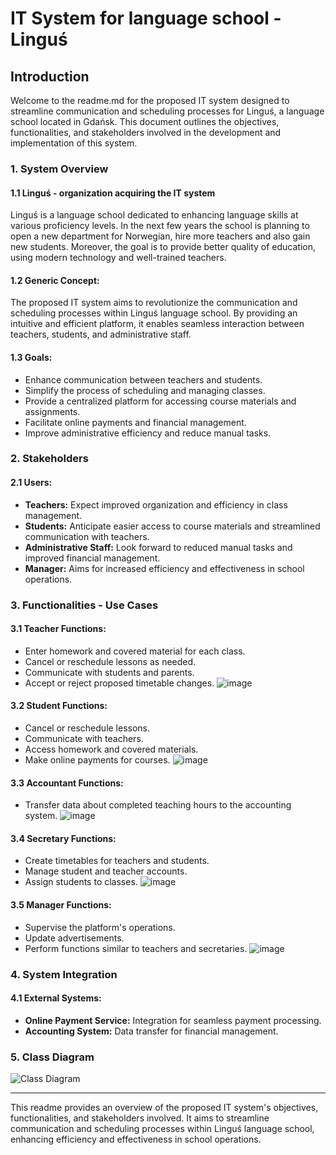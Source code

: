 # IT System for language school - Linguś

## Introduction

Welcome to the readme.md for the proposed IT system designed to streamline communication and scheduling processes for Linguś, a language school located in Gdańsk. This document outlines the objectives, functionalities, and stakeholders involved in the development and implementation of this system.

### 1. System Overview

#### 1.1 Linguś - organization acquiring the IT system
Linguś is a language school dedicated to enhancing language skills at various proficiency levels. In the next few years the school is planning to open a new department for Norwegian, hire more teachers and also gain new students. Moreover, the goal is to provide better quality of education, using modern technology and well-trained teachers.

#### 1.2 Generic Concept:
The proposed IT system aims to revolutionize the communication and scheduling processes within Linguś language school. By providing an intuitive and efficient platform, it enables seamless interaction between teachers, students, and administrative staff.

#### 1.3 Goals:
- Enhance communication between teachers and students.
- Simplify the process of scheduling and managing classes.
- Provide a centralized platform for accessing course materials and assignments.
- Facilitate online payments and financial management.
- Improve administrative efficiency and reduce manual tasks.

### 2. Stakeholders

#### 2.1 Users:
- **Teachers:** Expect improved organization and efficiency in class management.
- **Students:** Anticipate easier access to course materials and streamlined communication with teachers.
- **Administrative Staff:** Look forward to reduced manual tasks and improved financial management.
- **Manager:** Aims for increased efficiency and effectiveness in school operations.

### 3. Functionalities - Use Cases

#### 3.1 Teacher Functions:
- Enter homework and covered material for each class.
- Cancel or reschedule lessons as needed.
- Communicate with students and parents.
- Accept or reject proposed timetable changes.
![image](https://github.com/JulitaBussler/UML-project/assets/166449179/c64b94ed-6e8c-43b7-9ae2-4b4edb1d154f)

#### 3.2 Student Functions:
- Cancel or reschedule lessons.
- Communicate with teachers.
- Access homework and covered materials.
- Make online payments for courses.
![image](https://github.com/JulitaBussler/UML-project/assets/166449179/0fffcd5f-36e2-49b0-9bc1-1afe84342b7e)

#### 3.3 Accountant Functions:
- Transfer data about completed teaching hours to the accounting system.
![image](https://github.com/JulitaBussler/UML-project/assets/166449179/0c154512-5299-42fe-93d0-171b1346509c)

#### 3.4 Secretary Functions:
- Create timetables for teachers and students.
- Manage student and teacher accounts.
- Assign students to classes.
![image](https://github.com/JulitaBussler/UML-project/assets/166449179/37155d6a-4b5a-4893-8820-90ab973dce76)

#### 3.5 Manager Functions:
- Supervise the platform's operations.
- Update advertisements.
- Perform functions similar to teachers and secretaries.
![image](https://github.com/JulitaBussler/UML-project/assets/166449179/0aef53ee-0a58-433b-a27c-cf04e48bd59c)

### 4. System Integration

#### 4.1 External Systems:
- **Online Payment Service:** Integration for seamless payment processing.
- **Accounting System:** Data transfer for financial management.


### 5. Class Diagram
![Class Diagram](https://github.com/JulitaBussler/UML-project/assets/166449179/731a1e27-4e07-4496-b98b-5389005d3b68)



---


This readme provides an overview of the proposed IT system's objectives, functionalities, and stakeholders involved. It aims to streamline communication and scheduling processes within Linguś language school, enhancing efficiency and effectiveness in school operations.
